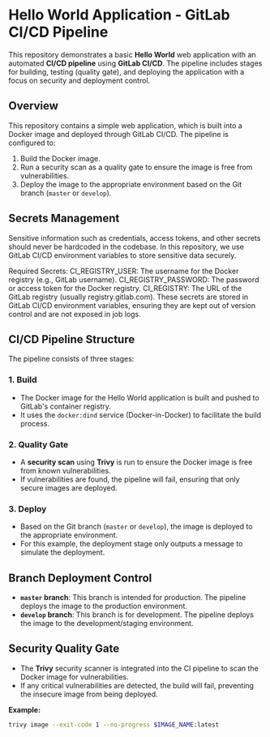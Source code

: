 # Hello World Application - GitLab CI/CD Pipeline

This repository demonstrates a basic **Hello World** web application with an automated **CI/CD pipeline** using **GitLab CI/CD**. The pipeline includes stages for building, testing (quality gate), and deploying the application with a focus on security and deployment control.

## Overview

This repository contains a simple web application, which is built into a Docker image and deployed through GitLab CI/CD. The pipeline is configured to:

1. Build the Docker image.
2. Run a security scan as a quality gate to ensure the image is free from vulnerabilities.
3. Deploy the image to the appropriate environment based on the Git branch (`master` or `develop`).

## Secrets Management
Sensitive information such as credentials, access tokens, and other secrets should never be hardcoded in the codebase. In this repository, we use GitLab CI/CD environment variables to store sensitive data securely.

Required Secrets:
CI_REGISTRY_USER: The username for the Docker registry (e.g., GitLab username).
CI_REGISTRY_PASSWORD: The password or access token for the Docker registry.
CI_REGISTRY: The URL of the GitLab registry (usually registry.gitlab.com).
These secrets are stored in GitLab CI/CD environment variables, ensuring they are kept out of version control and are not exposed in job logs.

## CI/CD Pipeline Structure

The pipeline consists of three stages:

### 1. **Build**
- The Docker image for the Hello World application is built and pushed to GitLab's container registry.
- It uses the `docker:dind` service (Docker-in-Docker) to facilitate the build process.

### 2. **Quality Gate**
- A **security scan** using **Trivy** is run to ensure the Docker image is free from known vulnerabilities. 
- If vulnerabilities are found, the pipeline will fail, ensuring that only secure images are deployed.

### 3. **Deploy**
- Based on the Git branch (`master` or `develop`), the image is deployed to the appropriate environment.
- For this example, the deployment stage only outputs a message to simulate the deployment.

## Branch Deployment Control

- **`master` branch**: This branch is intended for production. The pipeline deploys the image to the production environment.
- **`develop` branch**: This branch is for development. The pipeline deploys the image to the development/staging environment.

## Security Quality Gate

- The **Trivy** security scanner is integrated into the CI pipeline to scan the Docker image for vulnerabilities.
- If any critical vulnerabilities are detected, the build will fail, preventing the insecure image from being deployed.
  
**Example:**

```bash
trivy image --exit-code 1 --no-progress $IMAGE_NAME:latest
